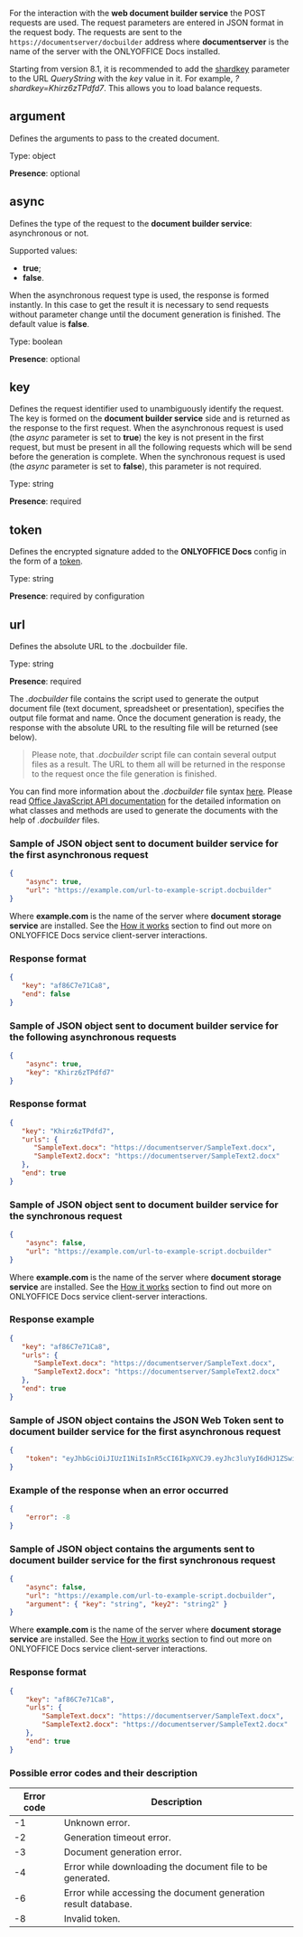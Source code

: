 For the interaction with the **web document builder service** the POST requests are used. The request parameters are entered in JSON format in the request body. The requests are sent to the `https://documentserver/docbuilder` address where **documentserver** is the name of the server with the ONLYOFFICE Docs installed.

Starting from version 8.1, it is recommended to add the [shardkey](../../Get%20Started/How%20It%20Works/index.md#shard-key) parameter to the URL *QueryString* with the *key* value in it. For example, *?shardkey=Khirz6zTPdfd7*. This allows you to load balance requests.

## argument

Defines the arguments to pass to the created document.

Type: object

**Presence**: optional


## async

Defines the type of the request to the **document builder service**: asynchronous or not.

Supported values:

* **true**;
* **false**.

When the asynchronous request type is used, the response is formed instantly. In this case to get the result it is necessary to send requests without parameter change until the document generation is finished. The default value is **false**.

Type: boolean

**Presence**: optional


## key

Defines the request identifier used to unambiguously identify the request. The key is formed on the **document builder service** side and is returned as the response to the first request. When the asynchronous request is used (the *async* parameter is set to **true**) the key is not present in the first request, but must be present in all the following requests which will be send before the generation is complete. When the synchronous request is used (the *async* parameter is set to **false**), this parameter is not required.

Type: string

**Presence**: required


## token

Defines the encrypted signature added to the **ONLYOFFICE Docs** config in the form of a [token](../Signature/Request/Token%20in%20body/index.md#builder).

Type: string

**Presence**: required by configuration


## url

Defines the absolute URL to the .docbuilder file.

Type: string

**Presence**: required


The *.docbuilder* file contains the script used to generate the output document file (text document, spreadsheet or presentation), specifies the output file format and name. Once the document generation is ready, the response with the absolute URL to the resulting file will be returned (see below).

> Please note, that *.docbuilder* script file can contain several output files as a result. The URL to them all will be returned in the response to the request once the file generation is finished.

You can find more information about the *.docbuilder* file syntax [here](/docbuilder/integrationapi/usingdocbuilderfile). Please read [Office JavaScript API documentation](../../../Office%20API/Get%20Started/Overview/index.md) for the detailed information on what classes and methods are used to generate the documents with the help of *.docbuilder* files.

### Sample of JSON object sent to **document builder service** for the first asynchronous request

``` json
{
    "async": true,
    "url": "https://example.com/url-to-example-script.docbuilder"
}
```

Where **example.com** is the name of the server where **document storage service** are installed. See the [How it works](../../Get%20Started/How%20It%20Works/index.md) section to find out more on ONLYOFFICE Docs service client-server interactions.

### Response format

``` json
{
   "key": "af86C7e71Ca8",
   "end": false
}
```

### Sample of JSON object sent to **document builder service** for the following asynchronous requests

``` json
{
    "async": true,
    "key": "Khirz6zTPdfd7"
}
```

### Response format

``` json
{
   "key": "Khirz6zTPdfd7",
   "urls": {
      "SampleText.docx": "https://documentserver/SampleText.docx",
      "SampleText2.docx": "https://documentserver/SampleText2.docx"
   },
   "end": true
}
```

### Sample of JSON object sent to **document builder service** for the synchronous request

``` json
{
    "async": false,
    "url": "https://example.com/url-to-example-script.docbuilder"
}
```

Where **example.com** is the name of the server where **document storage service** are installed. See the [How it works](../../Get%20Started/How%20It%20Works/index.md) section to find out more on ONLYOFFICE Docs service client-server interactions.

### Response example

``` json
{
   "key": "af86C7e71Ca8",
   "urls": {
      "SampleText.docx": "https://documentserver/SampleText.docx",
      "SampleText2.docx": "https://documentserver/SampleText2.docx"
   },
   "end": true
}
```

### Sample of JSON object contains the JSON Web Token sent to **document builder service** for the first asynchronous request

``` json
{
    "token": "eyJhbGciOiJIUzI1NiIsInR5cCI6IkpXVCJ9.eyJhc3luYyI6dHJ1ZSwidXJsIjoiaHR0cHM6Ly9leGFtcGxlLmNvbS91cmwtdG8tZXhhbXBsZS1zY3JpcHQuZG9jYnVpbGRlciJ9.dzoTbRzSMa95Fpg34CjnF3ZUPdGA2CnBedFL_qOOxAs"
}
```

### Example of the response when an error occurred

``` json
{
    "error": -8
}
```

### Sample of JSON object contains the arguments sent to **document builder service** for the first synchronous request

``` json
{
    "async": false,
    "url": "https://example.com/url-to-example-script.docbuilder",
    "argument": { "key": "string", "key2": "string2" }
}
```

Where **example.com** is the name of the server where **document storage service** are installed. See the [How it works](../../Get%20Started/How%20It%20Works/index.md) section to find out more on ONLYOFFICE Docs service client-server interactions.

### Response format

``` json
{
    "key": "af86C7e71Ca8",
    "urls": {
        "SampleText.docx": "https://documentserver/SampleText.docx",
        "SampleText2.docx": "https://documentserver/SampleText2.docx"
    },
    "end": true
}
```

### Possible error codes and their description

| Error code | Description                                                    |
| ---------- | -------------------------------------------------------------- |
| -1         | Unknown error.                                                 |
| -2         | Generation timeout error.                                      |
| -3         | Document generation error.                                     |
| -4         | Error while downloading the document file to be generated.     |
| -6         | Error while accessing the document generation result database. |
| -8         | Invalid token.                                                 |
